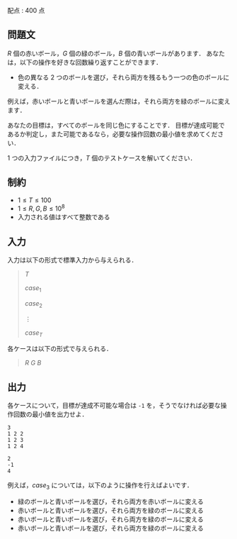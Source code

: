 配点 : $400$ 点

## 問題文

$R$ 個の赤いボール，$G$ 個の緑のボール，$B$ 個の青いボールがあります．
あなたは，以下の操作を好きな回数繰り返すことができます．

- 色の異なる $2$ つのボールを選び，それら両方を残るもう一つの色のボールに変える．

例えば，赤いボールと青いボールを選んだ際は，それら両方を緑のボールに変えます．

あなたの目標は，すべてのボールを同じ色にすることです．
目標が達成可能であるか判定し，また可能であるなら，必要な操作回数の最小値を求めてください．

$1$ つの入力ファイルにつき，$T$ 個のテストケースを解いてください．

## 制約

- $1 \leq T \leq 100$
- $1 \leq R,G,B \leq 10^8$
- 入力される値はすべて整数である

## 入力

入力は以下の形式で標準入力から与えられる．

> $T$
> 
> $case_1$
> 
> $case_2$
> 
> $\vdots$
> 
> $case_T$

各ケースは以下の形式で与えられる．

> $R$ $G$ $B$

## 出力

各ケースについて，目標が達成不可能な場合は `-1` を，そうでなければ必要な操作回数の最小値を出力せよ．

```input1
3
1 2 2
1 2 3
1 2 4
```

```output1
2
-1
4
```

例えば，$case_3$ については，以下のように操作を行えばよいです．

- 緑のボールと青いボールを選び，それら両方を赤いボールに変える
- 赤いボールと青いボールを選び，それら両方を緑のボールに変える
- 赤いボールと青いボールを選び，それら両方を緑のボールに変える
- 赤いボールと青いボールを選び，それら両方を緑のボールに変える
